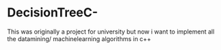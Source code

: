 # DecisionTreeC-
This was originally a project for university but now i want to implement all the datamining/ machinelearning algorithms in c++

